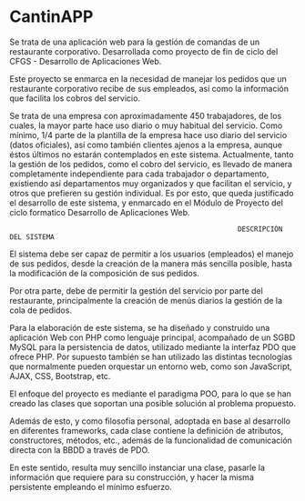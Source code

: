 # CantinAPP
Se trata de una aplicación web para la gestión de comandas de un restaurante corporativo. Desarrollada como proyecto de fin de ciclo del CFGS - Desarrollo de Aplicaciones Web.

Este proyecto se enmarca en la necesidad de manejar los pedidos que un restaurante corporativo recibe de sus empleados, así como la información que facilita los cobros del servicio.

Se trata de una empresa con aproximadamente 450 trabajadores, de los cuales, la mayor parte hace uso diario o muy habitual del servicio. Como mínimo, 1/4 parte de la plantilla de la empresa hace uso diario del servicio (datos oficiales), así como también clientes ajenos a la empresa, aunque éstos últimos no estarán contemplados en este sistema. 
Actualmente, tanto la gestión de los pedidos, como el cobro del servicio, es llevado de manera completamente independiente para cada trabajador o departamento, existiendo así departamentos muy organizados y que facilitan el servicio, y otros que prefieren su gestión individual. Es por esto, que queda justificado el desarrollo de este sistema, y enmarcado en el Módulo de Proyecto del ciclo formatico Desarrollo de Aplicaciones Web.



                                                            DESCRIPCIÓN DEL SISTEMA

El sistema debe ser capaz de permitir a los usuarios (empleados) el manejo de sus pedidos, desde la creación de la manera más sencilla posible, hasta la modificación de la composición de sus pedidos.

Por otra parte, debe de permitir la gestión del servicio por parte del restaurante, principalmente la creación de menús diarios la gestión de la cola de pedidos.

Para la elaboración de este sistema, se ha diseñado y construido una aplicación Web con PHP como lenguaje principal, acompañado de un SGBD MySQL para la persistencia de datos, utilizado mediante la interfaz PDO que ofrece PHP. Por supuesto también se han utilizado las distintas tecnologías que normalmente pueden orquestar un entorno web, como son JavaScript, AJAX, CSS, Bootstrap, etc.

El enfoque del proyecto es mediante el paradigma POO, para lo que se han creado las clases que soportan una posible solución al problema propuesto.

Además de esto, y como filosofía personal, adoptada en base al desarrollo en diferentes frameworks, cada clase contiene la definición de atributos, constructores, métodos, etc., además de la funcionalidad de comunicación directa con la BBDD a través de PDO.

En este sentido, resulta muy sencillo instanciar una clase, pasarle la información que requiere para su construcción, y hacer la misma persistente empleando el mínimo esfuerzo.